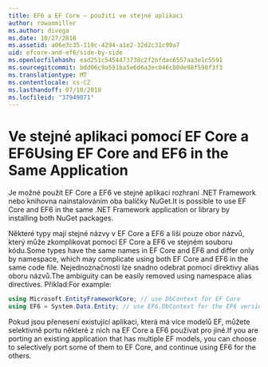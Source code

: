 ```yaml
---
title: EF6 a EF Core – použití ve stejné aplikaci
author: rowanmiller
ms.author: divega
ms.date: 10/27/2016
ms.assetid: a06e3c35-110c-4294-a1e2-32d2c31c90a7
uid: efcore-and-ef6/side-by-side
ms.openlocfilehash: ead251c5454473738c2f2bfdac6557aa3e1c5591
ms.sourcegitcommit: bdd06c9a591ba5e6d6a3ec046c80de98f598f3f3
ms.translationtype: MT
ms.contentlocale: cs-CZ
ms.lasthandoff: 07/10/2018
ms.locfileid: "37949071"
---
```

# <a name="using-ef-core-and-ef6-in-the-same-application"></a><span data-ttu-id="a7377-102">Ve stejné aplikaci pomocí EF Core a EF6</span><span class="sxs-lookup"><span data-stu-id="a7377-102">Using EF Core and EF6 in the Same Application</span></span>

<span data-ttu-id="a7377-103">Je možné použít EF Core a EF6 ve stejné aplikaci rozhraní .NET Framework nebo knihovna nainstalováním oba balíčky NuGet.</span><span class="sxs-lookup"><span data-stu-id="a7377-103">It is possible to use EF Core and EF6 in the same .NET Framework application or library by installing both NuGet packages.</span></span>

<span data-ttu-id="a7377-104">Některé typy mají stejné názvy v EF Core a EF6 a liší pouze obor názvů, který může zkomplikovat pomocí EF Core a EF6 ve stejném souboru kódu.</span><span class="sxs-lookup"><span data-stu-id="a7377-104">Some types have the same names in EF Core and EF6 and differ only by namespace, which may complicate using both EF Core and EF6 in the same code file.</span></span> <span data-ttu-id="a7377-105">Nejednoznačnosti lze snadno odebrat pomocí direktivy alias oboru názvů.</span><span class="sxs-lookup"><span data-stu-id="a7377-105">The ambiguity can be easily removed using namespace alias directives.</span></span> <span data-ttu-id="a7377-106">Příklad:</span><span class="sxs-lookup"><span data-stu-id="a7377-106">For example:</span></span>

``` csharp
using Microsoft.EntityFrameworkCore; // use DbContext for EF Core
using EF6 = System.Data.Entity; // use EF6.DbContext for the EF6 version
```

<span data-ttu-id="a7377-107">Pokud jsou přenesení existující aplikaci, která má více modelů EF, můžete selektivně portu některé z nich na EF Core a EF6 používat pro jiné.</span><span class="sxs-lookup"><span data-stu-id="a7377-107">If you are porting an existing application that has multiple EF models, you can choose to selectively port some of them to EF Core, and continue using EF6 for the others.</span></span>
